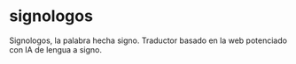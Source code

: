 # signologos
Signologos, la palabra hecha signo. Traductor basado en la web potenciado con IA de lengua a signo.
